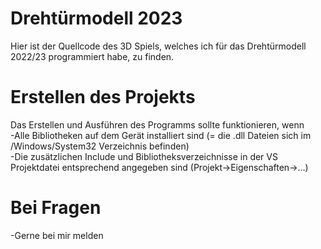 # Drehtürmodell 2023

Hier ist der Quellcode des 3D Spiels, welches ich für das Drehtürmodell 2022/23 programmiert habe, zu finden.

# Erstellen des Projekts

Das Erstellen und Ausführen des Programms sollte funktionieren, wenn <br />
-Alle Bibliotheken auf dem Gerät installiert sind (= die .dll Dateien sich im /Windows/System32 Verzeichnis befinden) <br />
-Die zusätzlichen Include und Bibliotheksverzeichnisse in der VS Projektdatei entsprechend angegeben sind (Projekt->Eigenschaften->...) <br />

# Bei Fragen
-Gerne bei mir melden
